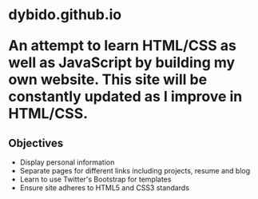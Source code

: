 <h1>dybido.github.io</b>

<p> An attempt to learn HTML/CSS as well as JavaScript by building my own website. This site will be constantly updated as 
I improve in HTML/CSS. </p>

<h2> Objectives </h2>
<ul>
  <li> Display personal information </li>
  <li> Separate pages for different links including projects, resume and blog</li>
  <li> Learn to use Twitter's Bootstrap for templates </li> 
  <li> Ensure site adheres to HTML5 and CSS3 standards </li> 
</ul>
